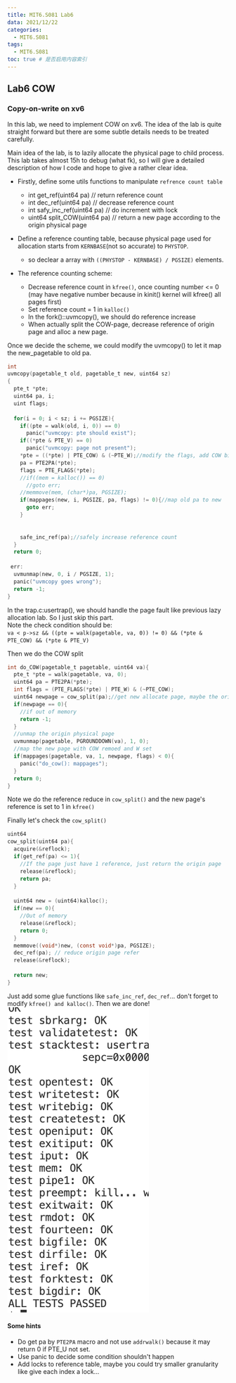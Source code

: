 ```yaml
---
title: MIT6.S081 Lab6
data: 2021/12/22
categories:
  - MIT6.S081
tags:
  - MIT6.S081
toc: true # 是否启用内容索引
---
```


## Lab6 COW

### Copy-on-write on xv6
In this lab, we need to implement COW on xv6. The idea of the lab is quite straight forward but there are some subtle details
needs to be treated carefully.

Main idea of the lab, is to lazily allocate the physical page to child process. This lab takes almost 15h to debug (what fk), so I will give a detailed description of how I code and hope to give a rather clear idea.

* Firstly, define some utils functions to manipulate `refrence count table`
  * int get_ref(uint64 pa) // return reference count 
  * int dec_ref(uint64 pa) // decrease reference count
  * int safy_inc_ref(uint64 pa)  // do increment with lock
  * uint64 split_COW(uint64 pa) // return a new page according to the origin physical page
  
* Define a reference counting table, because physical page used for allocation starts from `KERNBASE`(not so accurate) to `PHYSTOP`.
  * so declear a array with `((PHYSTOP - KERNBASE) / PGSIZE)` elements.
  
* The reference counting scheme:
  * Decrease reference count in `kfree()`, once counting number <= 0 (may have negative number because in kinit() kernel will kfree() all pages first)
  * Set reference count = 1 in `kalloc()`
  * In the fork()::uvmcopy(), we should do reference increase
  * When actually split the COW-page, decrease reference of origin page and alloc a new page.

Once we decide the scheme, we could modify the uvmcopy() to let it map the new_pagetable to old pa.
```c
int
uvmcopy(pagetable_t old, pagetable_t new, uint64 sz)
{
  pte_t *pte;
  uint64 pa, i;
  uint flags;

  for(i = 0; i < sz; i += PGSIZE){
    if((pte = walk(old, i, 0)) == 0)
      panic("uvmcopy: pte should exist");
    if((*pte & PTE_V) == 0)
      panic("uvmcopy: page not present");
    *pte = ((*pte) | PTE_COW) & (~PTE_W);//modify the flags, add COW bit and remove W bit
    pa = PTE2PA(*pte);
    flags = PTE_FLAGS(*pte);
    //if((mem = kalloc()) == 0)
      //goto err;
    //memmove(mem, (char*)pa, PGSIZE);
    if(mappages(new, i, PGSIZE, pa, flags) != 0){//map old pa to new
      goto err;
    }


    safe_inc_ref(pa);//safely increase reference count
  }
  return 0;

 err:
  uvmunmap(new, 0, i / PGSIZE, 1);
  panic("uvmcopy goes wrong");
  return -1;
}
```
In the trap.c:usertrap(), we should handle the page fault like previous lazy allocation lab. So I just skip this part.  
Note the check condition should be:  
`va < p->sz && ((pte = walk(pagetable, va, 0)) != 0) && (*pte & PTE_COW) && (*pte & PTE_V)`

Then we do the COW split 
```c
int do_COW(pagetable_t pagetable, uint64 va){
  pte_t *pte = walk(pagetable, va, 0);
  uint64 pa = PTE2PA(*pte);
  int flags = (PTE_FLAGS(*pte) | PTE_W) & (~PTE_COW);
  uint64 newpage = cow_split(pa);//get new allocate page, maybe the origin page
  if(newpage == 0){
    //if out of memory
    return -1;
  }
  //unmap the origin physical page
  uvmunmap(pagetable, PGROUNDDOWN(va), 1, 0);
  //map the new page with COW remoed and W set
  if(mappages(pagetable, va, 1, newpage, flags) < 0){
    panic("do_cow(): mappages");
  }
  return 0;
}
```
Note we do the reference reduce in `cow_split()` and the new page's reference is set to 1 in `kfree()`

Finally let's check the `cow_split()`
```c
uint64
cow_split(uint64 pa){
  acquire(&reflock);
  if(get_ref(pa) <= 1){
    //If the page just have 1 reference, just return the origin page
    release(&reflock);
    return pa;
  }

  uint64 new = (uint64)kalloc();
  if(new == 0){
    //Out of memory
    release(&reflock);
    return 0;
  }
  memmove((void*)new, (const void*)pa, PGSIZE);
  dec_ref(pa); // reduce origin page refer
  release(&reflock);

  return new;
}
```
Just add some glue functions like `safe_inc_ref`, `dec_ref`... don't forget to modify `kfree() and kalloc()`. Then we are done!
![](Image/lab6-pic1.png)
#### Some hints
* Do get pa by `PTE2PA` macro and not use `addrwalk()` because it may return 0 if PTE_U not set.
* Use panic to decide some condition shouldn't happen
* Add locks to reference table, maybe you could try smaller granularity like give each index a lock...
